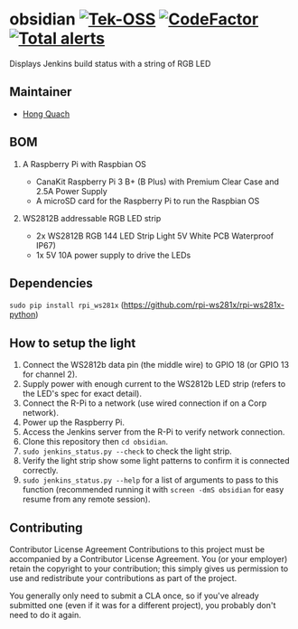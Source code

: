 # obsidian [![Tek-OSS](https://tektronix.github.io/media/TEK-opensource_badge.svg)](https://github.com/tektronix) [![CodeFactor](https://www.codefactor.io/repository/github/tektronix/obsidian/badge)](https://www.codefactor.io/repository/github/tektronix/obsidian)  [![Total alerts](https://img.shields.io/lgtm/alerts/g/tektronix/obsidian.svg?logo=lgtm&logoWidth=18)](https://lgtm.com/projects/g/tektronix/obsidian/alerts/)

Displays Jenkins build status with a string of RGB LED

## Maintainer

-   [Hong Quach](https://github.com/htquach)

## BOM

1.  A Raspberry Pi with Raspbian OS
    -   CanaKit Raspberry Pi 3 B+ (B Plus) with Premium Clear Case and 2.5A Power Supply
    -   A microSD card for the Raspberry Pi to run the Raspbian OS

2.  WS2812B addressable RGB LED strip
    -   2x WS2812B RGB 144 LED Strip Light 5V White PCB Waterproof IP67)
    -   1x 5V 10A power supply to drive the LEDs

## Dependencies
`sudo pip install rpi_ws281x` (https://github.com/rpi-ws281x/rpi-ws281x-python)

## How to setup the light

1.  Connect the WS2812b data pin (the middle wire) to GPIO 18 (or GPIO 13 for channel 2).
2.  Supply power with enough current to the WS2812b LED strip (refers to the LED's spec for exact detail).
3.  Connect the R-Pi to a network (use wired connection if on a Corp network).
4.  Power up the Raspberry Pi.
5.  Access the Jenkins server from the R-Pi to verify network connection.
6.  Clone this repository then `cd obsidian`.
7.  `sudo jenkins_status.py --check` to check the light strip.
8.  Verify the light strip show some light patterns to confirm it is connected correctly.
9.  `sudo jenkins_status.py --help` for a list of arguments to pass to this function (recommended running it with `screen -dmS obsidian` for easy resume from any remote session).

## Contributing

Contributor License Agreement
Contributions to this project must be accompanied by a Contributor License Agreement. You (or your employer) retain the copyright to your contribution; this simply gives us permission to use and redistribute your contributions as part of the project.

You generally only need to submit a CLA once, so if you've already submitted one (even if it was for a different project), you probably don't need to do it again.
